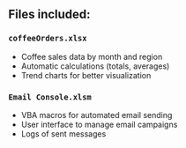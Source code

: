##  Files included:

###  `coffeeOrders.xlsx`
- Coffee sales data by month and region
- Automatic calculations (totals, averages)
- Trend charts for better visualization

###  `Email Console.xlsm`
- VBA macros for automated email sending
- User interface to manage email campaigns
- Logs of sent messages

